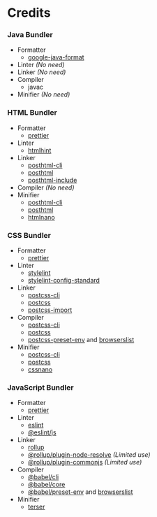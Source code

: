 # Credits

### Java Bundler
- Formatter
    - [google-java-format](https://github.com/google/google-java-format)
- Linter *(No need)*
- Linker *(No need)*
- Compiler
    - javac
- Minifier *(No need)*

### HTML Bundler
- Formatter
    - [prettier](https://github.com/prettier/prettier)
- Linter
    - [htmlhint](https://github.com/HTMLHint/HTMLHint)
- Linker
    - [posthtml-cli](https://github.com/posthtml/posthtml-cli)
    - [posthtml](https://github.com/posthtml/posthtml)
    - [posthtml-include](https://github.com/posthtml/posthtml-include)
- Compiler *(No need)*
- Minifier
    - [posthtml-cli](https://github.com/posthtml/posthtml-cli)
    - [posthtml](https://github.com/posthtml/posthtml)
    - [htmlnano](https://github.com/posthtml/htmlnano)

### CSS Bundler
- Formatter
    - [prettier](https://github.com/prettier/prettier)
- Linter
    - [stylelint](https://github.com/stylelint/stylelint)
    - [stylelint-config-standard](https://github.com/stylelint/stylelint-config-standard)
- Linker
    - [postcss-cli](https://github.com/postcss/postcss-cli)
    - [postcss](https://github.com/postcss/postcss)
    - [postcss-import](https://github.com/postcss/postcss-import)
- Compiler
    - [postcss-cli](https://github.com/postcss/postcss-cli)
    - [postcss](https://github.com/postcss/postcss)
    - [postcss-preset-env](https://github.com/csstools/postcss-plugins/tree/main/plugin-packs/postcss-preset-env) and [browserslist](https://github.com/browserslist/browserslist)
- Minifier
    - [postcss-cli](https://github.com/postcss/postcss-cli)
    - [postcss](https://github.com/postcss/postcss)
    - [cssnano](https://github.com/cssnano/cssnano)

### JavaScript Bundler
- Formatter
    - [prettier](https://github.com/prettier/prettier)
- Linter
    - [eslint](https://github.com/eslint/eslint)
    - [@eslint/js](https://github.com/eslint/eslint/tree/main/packages/js)
- Linker
    - [rollup](https://github.com/rollup/rollup)
    - [@rollup/plugin-node-resolve](https://github.com/rollup/plugins/tree/master/packages/node-resolve) *(Limited use)*
    - [@rollup/plugin-commonjs](https://github.com/rollup/plugins/tree/master/packages/commonjs) *(Limited use)*
- Compiler
    - [@babel/cli](https://github.com/babel/babel/tree/main/packages/babel-cli)
    - [@babel/core](https://github.com/babel/babel/tree/main/packages/babel-core)
    - [@babel/preset-env](https://github.com/babel/babel/tree/main/packages/babel-preset-env) and [browserslist](https://github.com/browserslist/browserslist)
- Minifier
    - [terser](https://github.com/terser/terser)
